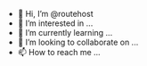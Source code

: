 - 👋 Hi, I’m @routehost
- 👀 I’m interested in ...
- 🌱 I’m currently learning ...
- 💞️ I’m looking to collaborate on ...
- 📫 How to reach me ...

<!---
routehost/routehost is a ✨ special ✨ repository because its `README.md` (this file) appears on your GitHub profile.
You can click the Preview link to take a look at your changes.
--->
